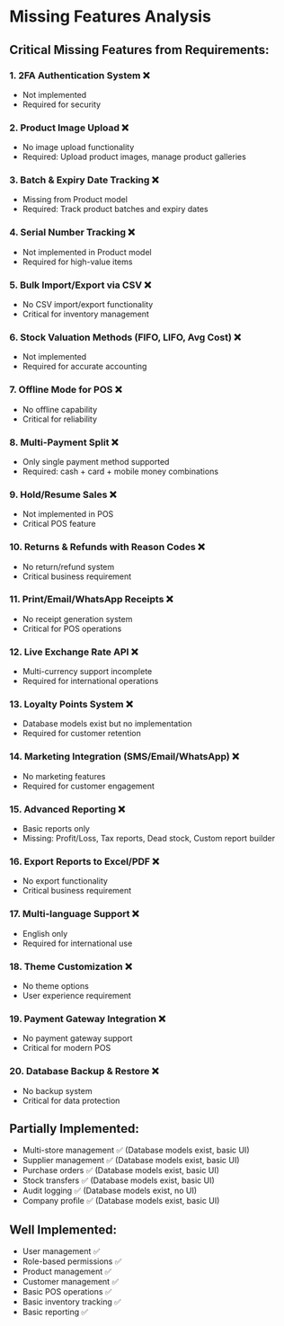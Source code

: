 # Missing Features Analysis

## Critical Missing Features from Requirements:

### 1. **2FA Authentication System** ❌
- Not implemented
- Required for security

### 2. **Product Image Upload** ❌
- No image upload functionality
- Required: Upload product images, manage product galleries

### 3. **Batch & Expiry Date Tracking** ❌
- Missing from Product model
- Required: Track product batches and expiry dates

### 4. **Serial Number Tracking** ❌
- Not implemented in Product model
- Required for high-value items

### 5. **Bulk Import/Export via CSV** ❌
- No CSV import/export functionality
- Critical for inventory management

### 6. **Stock Valuation Methods (FIFO, LIFO, Avg Cost)** ❌
- Not implemented
- Required for accurate accounting

### 7. **Offline Mode for POS** ❌
- No offline capability
- Critical for reliability

### 8. **Multi-Payment Split** ❌
- Only single payment method supported
- Required: cash + card + mobile money combinations

### 9. **Hold/Resume Sales** ❌
- Not implemented in POS
- Critical POS feature

### 10. **Returns & Refunds with Reason Codes** ❌
- No return/refund system
- Critical business requirement

### 11. **Print/Email/WhatsApp Receipts** ❌
- No receipt generation system
- Critical for POS operations

### 12. **Live Exchange Rate API** ❌
- Multi-currency support incomplete
- Required for international operations

### 13. **Loyalty Points System** ❌
- Database models exist but no implementation
- Required for customer retention

### 14. **Marketing Integration (SMS/Email/WhatsApp)** ❌
- No marketing features
- Required for customer engagement

### 15. **Advanced Reporting** ❌
- Basic reports only
- Missing: Profit/Loss, Tax reports, Dead stock, Custom report builder

### 16. **Export Reports to Excel/PDF** ❌
- No export functionality
- Critical business requirement

### 17. **Multi-language Support** ❌
- English only
- Required for international use

### 18. **Theme Customization** ❌
- No theme options
- User experience requirement

### 19. **Payment Gateway Integration** ❌
- No payment gateway support
- Critical for modern POS

### 20. **Database Backup & Restore** ❌
- No backup system
- Critical for data protection

## Partially Implemented:
- Multi-store management ✅ (Database models exist, basic UI)
- Supplier management ✅ (Database models exist, basic UI)  
- Purchase orders ✅ (Database models exist, basic UI)
- Stock transfers ✅ (Database models exist, basic UI)
- Audit logging ✅ (Database models exist, no UI)
- Company profile ✅ (Database models exist, basic UI)

## Well Implemented:
- User management ✅
- Role-based permissions ✅
- Product management ✅
- Customer management ✅
- Basic POS operations ✅
- Basic inventory tracking ✅
- Basic reporting ✅